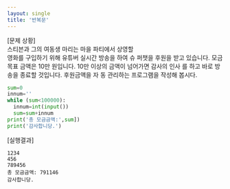 ```yaml
---
layout: single
title: '반복문'
---
```


[문제 상황]     
 스티븐과 그의 여동생 마리는 마을 파티에서 상영할  
영화를 구입하기 위해 유튜버 실시간 방송을 하여 슈 
퍼챗을 후원을 받고 있습니다. 모금 목표 금액은 10만 
원입니다. 10만 이상의 금액이 넘어가면 감사의 인사 
를 하고 바로 방송을 종료할 것입니다. 후원금액을 자 
동 관리하는 프로그램을 작성해 봅시다. 

~~~python
sum=0
innum=''
while (sum<100000):
  innum=int(input())
  sum=sum+innum
print('총 모금금액:',sum])
print('감사합니당.')
~~~

[실행결과]   
~~~
1234
456
789456
총 모금금액: 791146
감사합니당.
~~~
